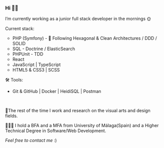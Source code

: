 <h3>Hi 👋🏻 </h3>

<p>I’m currently working as a junior full stack developer in the mornings 🌞</p>
<p>Current stack:</p>
<ul style="list-style-type:circle;">
    <li>PHP (Symfony) - 🌿 Following Hexagonal & Clean Architectures / DDD / SOLID</li>
    <li>SQL - Doctrine / ElasticSearch</li>
    <li>PHPUnit - TDD</li>
    <li>React</li>
    <li>JavaScript | TypeScript</li>
    <li>HTML5 & CSS3 | SCSS</li>
</ul>
<p>🛠 Tools:</p>
<ul>
    <li>Git & GitHub | Docker | HeidiSQL | Postman</li>
</ul>

<br>
<p>🌼The rest of the time I work and research on the visual arts and design fields.</p>

<p>👩🏻‍🎓 I hold a BFA and a MFA from University of Málaga(Spain) and a Higher Technical Degree in Software/Web Development.</p>

<i>Feel free to contact me</i> :)
